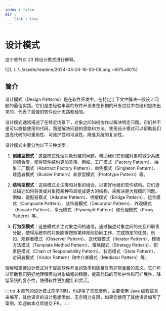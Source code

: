 ```yaml
---
index : false
dir : 
    link : true
---
```


# 设计模式

这个章节对 23 种设计模式进行解释。

![](../../../assets/readme/2024-04-24-16-03-06.png =60%x60%)

## 简介

设计模式（Design Patterns）是在软件开发中，在特定上下文中解决一般设计问题的最佳实践。它们是由经验丰富的软件开发者在长期的开发过程中总结和提炼出来的，代表了最佳的软件设计思路和经验。

设计模式通常描述了在特定场景下，对象之间如何协作以解决特定问题。它们并不是可以直接使用的代码，而是解决问题的思路和方法。使用设计模式可以帮助我们提高代码的可重用性、可维护性和可读性，降低系统的复杂性。

设计模式主要分为以下三种类型：

1. **创建型模式**：这些模式处理对象创建的问题，帮助我们在创建对象时减少系统的耦合度，使得软件结构更加灵活。例如，工厂模式（Factory Pattern）、抽象工厂模式（Abstract Factory Pattern）、单例模式（Singleton Pattern）、建造者模式（Builder Pattern）和原型模式（Prototype Pattern）等。

2. **结构型模式**：这些模式关注类和对象的组合，以更好地组织软件结构。它们通过描述如何将类或对象按某种布局组成更大的结构，来解决更大规模的问题。例如，适配器模式（Adapter Pattern）、桥接模式（Bridge Pattern）、组合模式（Composite Pattern）、装饰器模式（Decorator Pattern）、外观模式（Facade Pattern）、享元模式（Flyweight Pattern）和代理模式（Proxy Pattern）等。

3. **行为型模式**：这些模式关注对象之间的通信，通过描述对象之间的交互和职责分配，使得系统中的对象能够按照某种规则协同工作，完成特定的任务。例如，观察者模式（Observer Pattern）、迭代器模式（Iterator Pattern）、模板方法模式（Template Method Pattern）、策略模式（Strategy Pattern）、职责链模式（Chain of Responsibility Pattern）、状态模式（State Pattern）、访问者模式（Visitor Pattern）和中介者模式（Mediator Pattern）等。

理解和掌握设计模式对于提高软件开发的效率和质量具有非常重要的意义。它们可以帮助我们更好地理解面向对象编程的精髓，提高代码的可维护性和可扩展性，降低系统的复杂性，使得软件更加健壮和灵活。

::: tip 
本章节的设计模式在学习时，均提供了实现案例，主要使用 Java 编程语言来编写，其他语言的设计思想类似，无奈精力有限，如果您使用了其他语言编写了案例，欢迎向本仓库提交 PR。
:::

